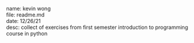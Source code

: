 name: kevin wong\
file: readme.md\
date: 12/26/21\
desc: collect of exercises from first semester introduction to programming course in python
